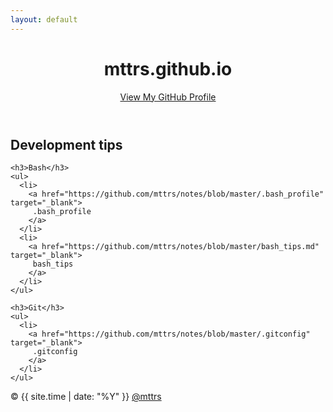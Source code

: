```yaml
---
layout: default
---
```


<div class="wrapper">
  <header>
    <h1>mttrs.github.io</h1>
    <p class="view">
      <a href="https://github.com/mttrs">View My GitHub Profile</a>
    </p>
  </header>

  <section>
    <h2>Development tips</h2>

    <h3>Bash</h3>
    <ul>
      <li>
        <a href="https://github.com/mttrs/notes/blob/master/.bash_profile" target="_blank">
         .bash_profile
        </a>
      </li>
      <li>
        <a href="https://github.com/mttrs/notes/blob/master/bash_tips.md" target="_blank">
         bash_tips
        </a>
      </li>
    </ul>

    <h3>Git</h3>
    <ul>
      <li>
        <a href="https://github.com/mttrs/notes/blob/master/.gitconfig" target="_blank">
         .gitconfig
        </a>
      </li>
    </ul>
  </section>

  <footer>
    &copy; {{ site.time | date: "%Y" }} <a href="https://github.com/mttrs">@mttrs</a>
  </footer>

</div>
<script src="javascripts/scale.fix.js"></script>
